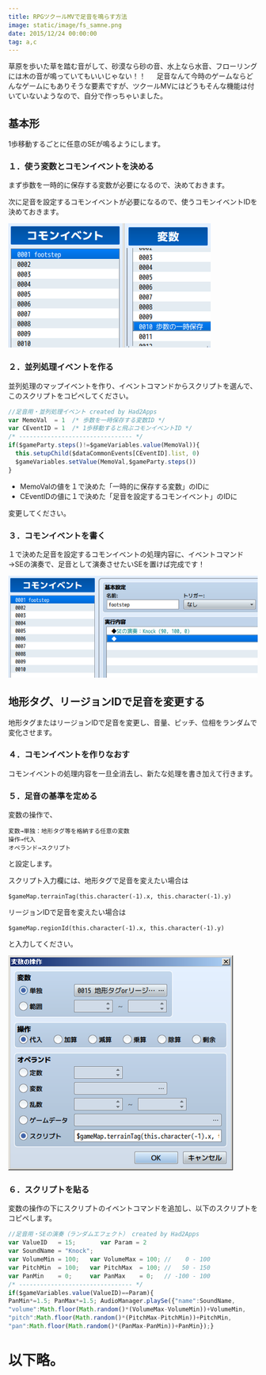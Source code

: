 ```yaml
---
title: RPGツクールMVで足音を鳴らす方法
image: static/image/fs_samne.png
date: 2015/12/24 00:00:00
tag: a,c
---
```

草原を歩いた草を踏む音がして、砂漠なら砂の音、水上なら水音、フローリングには木の音が鳴っていてもいいじゃない！！
　
足音なんて今時のゲームならどんなゲームにもありそうな要素ですが、ツクールMVにはどうもそんな機能は付いていないようなので、自分で作っちゃいました。

## 基本形
1歩移動するごとに任意のSEが鳴るようにします。

### １．使う変数とコモンイベントを決める
まず歩数を一時的に保存する変数が必要になるので、決めておきます。

次に足音を設定するコモンイベントが必要になるので、使うコモンイベントIDを決めておきます。

![_](/static/image/fs_1.png)

### ２．並列処理イベントを作る
並列処理のマップイベントを作り、イベントコマンドからスクリプトを選んで、このスクリプトをコピペしてください。

```js
//足音用・並列処理イベント created by Had2Apps
var MemoVal  = 1  /* 歩数を一時保存する変数ID */
var CEventID = 1  /* 1歩移動すると飛ぶコモンイベントID */
/* -------------------------------- */
if($gameParty.steps()!=$gameVariables.value(MemoVal)){
  this.setupChild($dataCommonEvents[CEventID].list, 0)
  $gameVariables.setValue(MemoVal,$gameParty.steps())
}
```

- MemoValの値を１で決めた「一時的に保存する変数」のIDに
- CEventIDの値に１で決めた「足音を設定するコモンイベント」のIDに

変更してください。

### ３．コモンイベントを書く
１で決めた足音を設定するコモンイベントの処理内容に、イベントコマンド→SEの演奏で、足音として演奏させたいSEを置けば完成です！

![_](/static/image/fs_3.png)

## 地形タグ、リージョンIDで足音を変更する
地形タグまたはリージョンIDで足音を変更し、音量、ピッチ、位相をランダムで変化させます。

### ４．コモンイベントを作りなおす
コモンイベントの処理内容を一旦全消去し、新たな処理を書き加えて行きます。

### ５．足音の基準を定める
変数の操作で、
```
変数→単独：地形タグ等を格納する任意の変数
操作→代入
オペランド→スクリプト
```
と設定します。

スクリプト入力欄には、地形タグで足音を変えたい場合は
```
$gameMap.terrainTag(this.character(-1).x, this.character(-1).y)
```
リージョンIDで足音を変えたい場合は
```
$gameMap.regionId(this.character(-1).x, this.character(-1).y)
```
と入力してください。

![_](/static/image/fs_5.png)

### ６．スクリプトを貼る
変数の操作の下にスクリプトのイベントコマンドを追加し、以下のスクリプトをコピペします。

```js
//足音用・SEの演奏（ランダムエフェクト） created by Had2Apps
var ValueID   = 15;       var Param = 2
var SoundName = "Knock";
var VolumeMin = 100;   var VolumeMax = 100; //    0 - 100
var PitchMin  = 100;   var PitchMax  = 100; //   50 - 150
var PanMin    = 0;     var PanMax    = 0;   // -100 - 100
/* -------------------------------- */
if($gameVariables.value(ValueID)==Param){
PanMin*=1.5; PanMax*=1.5; AudioManager.playSe({"name":SoundName,
"volume":Math.floor(Math.random()*(VolumeMax-VolumeMin))+VolumeMin,
"pitch":Math.floor(Math.random()*(PitchMax-PitchMin))+PitchMin,
"pan":Math.floor(Math.random()*(PanMax-PanMin))+PanMin});}
```

# 以下略。